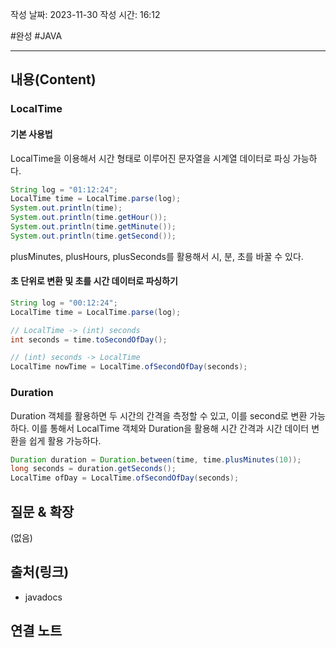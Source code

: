 
작성 날짜: 2023-11-30
작성 시간: 16:12

#완성 #JAVA 

----
## 내용(Content)

### LocalTime

#### 기본 사용법

LocalTime을 이용해서 시간 형태로 이루어진 문자열을 시계열 데이터로 파싱 가능하다.

```java
String log = "01:12:24";
LocalTime time = LocalTime.parse(log);
System.out.println(time);  
System.out.println(time.getHour());  
System.out.println(time.getMinute());  
System.out.println(time.getSecond());
```

plusMinutes, plusHours, plusSeconds를 활용해서 시, 분, 초를 바꿀 수 있다.

#### 초 단위로 변환 및 초를 시간 데이터로 파싱하기

```java
String log = "00:12:24";
LocalTime time = LocalTime.parse(log);

// LocalTime -> (int) seconds
int seconds = time.toSecondOfDay();

// (int) seconds -> LocalTime
LocalTime nowTime = LocalTime.ofSecondOfDay(seconds);
```


### Duration

Duration 객체를 활용하면 두 시간의 간격을 측정할 수 있고, 이를 second로 변환 가능하다.  이를 통해서 LocalTime 객체와 Duration을 활용해 시간 간격과 시간 데이터 변환을 쉽게 활용 가능하다.

```java
Duration duration = Duration.between(time, time.plusMinutes(10));  
long seconds = duration.getSeconds();  
LocalTime ofDay = LocalTime.ofSecondOfDay(seconds);  
```
## 질문 & 확장

(없음)

## 출처(링크)
- javadocs

## 연결 노트











